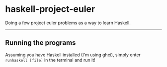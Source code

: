haskell-project-euler
=====================

Doing a few project euler problems as a way to learn Haskell.

--------------------
Running the programs
--------------------

Assuming you have Haskell installed (I'm using ghci), simply enter `runhaskell [file]` in the terminal and run it!
